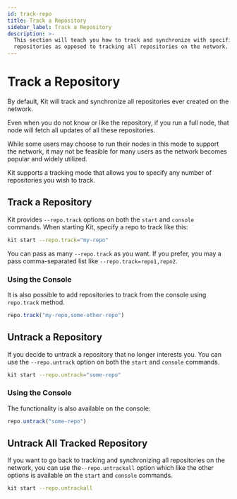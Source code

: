 ```yaml
---
id: track-repo
title: Track a Repository
sidebar_label: Track a Repository
description: >-
  This section will teach you how to track and synchronize with specific
  repositories as opposed to tracking all repositories on the network.
---
```


# Track a Repository

By default, Kit will track and synchronize all repositories ever created on the network. 

Even when you do not know or like the repository, if you run a full node, that node will fetch all updates of all these repositories. 

While some users may choose to run their nodes in this mode to support the network, it may not be feasible for many users as the network becomes popular and widely utilized. 

Kit supports a tracking mode that allows you to specify any number of repositories you wish to track.

## Track a Repository

Kit provides `--repo.track` options on both the `start` and `console` commands. When starting Kit, specify a repo to track like this:

```bash
kit start --repo.track="my-repo"
```

You can pass as many `--repo.track` as you want. If you prefer, you may a pass comma-separated list like `--repo.track=repo1,repo2`.

### Using the Console

It is also possible to add repositories to track from the console using `repo.track` method.

```javascript
repo.track("my-repo,some-other-repo")
```

## Untrack a Repository

If you decide to untrack a repository that no longer interests you. You can use the `--repo.untrack` option on both the `start` and `console` commands.

```bash
kit start --repo.untrack="some-repo"
```

### Using the Console

The functionality is also available on the console:

```javascript
repo.untrack("some-repo")
```

## Untrack All Tracked Repository

If you want to go back to tracking and synchronizing all repositories on the network, you can use the`--repo.untrackall` option which like the other options is available on the `start` and `console` commands.

```bash
kit start --repo.untrackall
```

